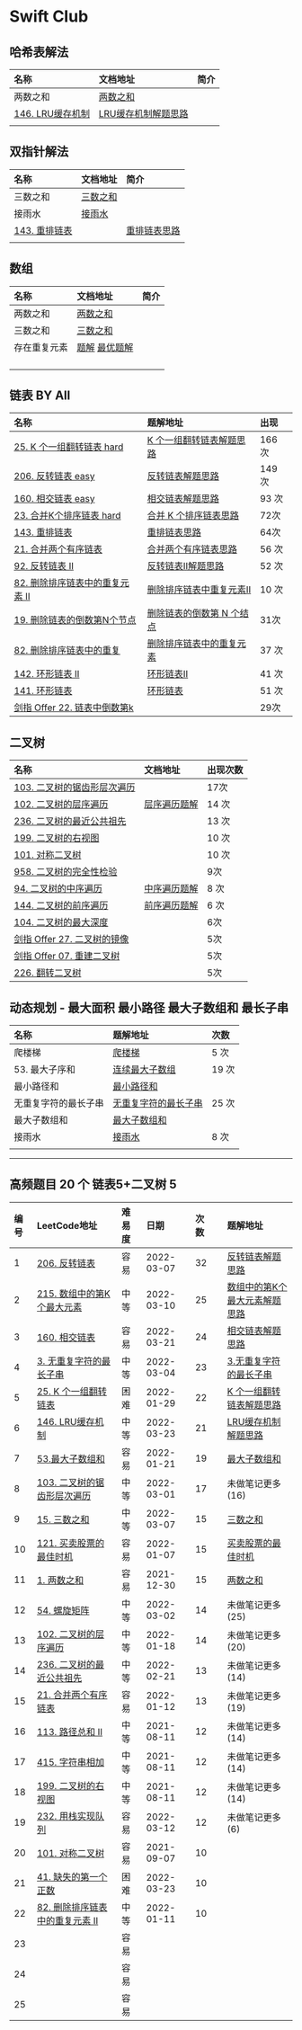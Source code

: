 # Swift Club


## 哈希表解法
| 名称 | 文档地址 | 简介 |
| :--- | :------- | :--- |
|  两数之和    |  [两数之和](https://github.com/Mingriweiji-github/LeetCode-Swift/blob/master/%E4%B8%A4%E6%95%B0%E4%B9%8B%E5%92%8C.md)        |      |
| [146. LRU缓存机制](https://leetcode-cn.com/problems/lru-cache) | [LRU缓存机制解题思路](https://github.com/Mingriweiji-github/LeetCode-Swift/blob/master/LRU%20%E7%BC%93%E5%AD%98%E6%9C%BA%E5%88%B6.md) |
|      |          |      |



## 双指针解法
| 名称 | 文档地址 | 简介 |
| :--- | :------- | :--- |
|  三数之和    | [三数之和](https://github.com/Mingriweiji-github/LeetCode-Swift/blob/master/%E4%B8%89%E6%95%B0%E4%B9%8B%E5%92%8C.md)         |      |
|  接雨水    |  [接雨水](https://github.com/Mingriweiji-github/LeetCode-Swift/blob/master/%E6%8E%A5%E9%9B%A8%E6%B0%B4.md)           |      |
|  [143. 重排链表](https://leetcode-cn.com/problems/reorder-list)    |          | [重排链表思路](https://github.com/Mingriweiji-github/LeetCode-Swift/blob/master/%E9%87%8D%E6%8E%92%E9%93%BE%E8%A1%A8.md)       |
|      |          |      |

## 数组
| 名称 | 文档地址 | 简介 |
| :--- | :------- | :--- |
|  两数之和    |  [两数之和](https://github.com/Mingriweiji-github/LeetCode-Swift/blob/master/%E4%B8%A4%E6%95%B0%E4%B9%8B%E5%92%8C.md)        |      |
|  三数之和    | [三数之和](https://github.com/Mingriweiji-github/LeetCode-Swift/blob/master/%E4%B8%89%E6%95%B0%E4%B9%8B%E5%92%8C.md)         |      |
| 存在重复元素     |  [题解](https://github.com/Mingriweiji-github/LeetCode-Swift/blob/5784019fb8baa670999eb497103218622acc78a2/Algo-Swift/01Array-%E5%AD%98%E5%9C%A8%E9%87%8D%E5%A4%8D%E5%85%83%E7%B4%A0.swift#L31-L47)  [最优题解](https://github.com/Mingriweiji-github/LeetCode-Swift/blob/5784019fb8baa670999eb497103218622acc78a2/Algo-Swift/01Array-%E5%AD%98%E5%9C%A8%E9%87%8D%E5%A4%8D%E5%85%83%E7%B4%A0.swift#L54-L64)      |      |
|      |          |      |
|      |          |      |
|      |          |      |
|      |          |      |


## 链表 BY All
| 名称 | 题解地址 | 出现 |
| :--- | :------- | :--- |
|  [25. K 个一组翻转链表 hard](https://leetcode-cn.com/problems/reverse-nodes-in-k-group)   |   [K 个一组翻转链表解题思路](https://github.com/Mingriweiji-github/LeetCode-Swift/blob/master/K%20%E4%B8%AA%E4%B8%80%E7%BB%84%E7%BF%BB%E8%BD%AC%E9%93%BE%E8%A1%A8.md)        |    166 次   |
|  [206. 反转链表 easy](https://leetcode-cn.com/problems/reverse-linked-list)    |   [反转链表解题思路](https://github.com/Mingriweiji-github/LeetCode-Swift/blob/master/%E5%8F%8D%E8%BD%AC%E9%93%BE%E8%A1%A8.md)       |    149 次   |
|  [160. 相交链表 easy](https://leetcode-cn.com/problems/intersection-of-two-linked-lists)    |   [相交链表解题思路](https://github.com/Mingriweiji-github/LeetCode-Swift/blob/master/%E7%9B%B8%E4%BA%A4%E9%93%BE%E8%A1%A8.md)       |   93 次    |
| [23. 合并K个排序链表 hard](https://leetcode-cn.com/problems/merge-k-sorted-lists) | [合并 K 个排序链表思路](https://github.com/Mingriweiji-github/LeetCode-Swift/blob/master/%E5%90%88%E5%B9%B6%20K%20%E4%B8%AA%E5%8D%87%E5%BA%8F%E9%93%BE%E8%A1%A8.md)  | 72次 |
| [143. 重排链表](https://leetcode-cn.com/problems/reorder-list) | [重排链表思路](https://github.com/Mingriweiji-github/LeetCode-Swift/blob/master/%E9%87%8D%E6%8E%92%E9%93%BE%E8%A1%A8.md)  | 64次 |
|  [21. 合并两个有序链表](https://leetcode-cn.com/problems/merge-two-sorted-lists)   |   [合并两个有序链表思路](https://github.com/Mingriweiji-github/LeetCode-Swift/blob/master/%E5%90%88%E5%B9%B6%E4%B8%A4%E4%B8%AA%E6%9C%89%E5%BA%8F%E9%93%BE%E8%A1%A8.md)       |    56 次   |
|  [92. 反转链表 II]()    |   [反转链表II解题思路]()       |    52 次   |
|  [82. 删除排序链表中的重复元素 II](https://leetcode-cn.com/problems/remove-duplicates-from-sorted-list-ii)    | [删除排序链表中重复元素II](https://github.com/Mingriweiji-github/LeetCode-Swift/blob/master/%E5%88%A0%E9%99%A4%E6%8E%92%E5%BA%8F%E9%93%BE%E8%A1%A8%E4%B8%AD%E9%87%8D%E5%A4%8D%E5%85%83%E7%B4%A0II.md) |   10 次    |
|  [19. 删除链表的倒数第N个节点](https://leetcode-cn.com/problems/remove-nth-node-from-end-of-list)    | [删除链表的倒数第 N 个结点](https://github.com/Mingriweiji-github/LeetCode-Swift/blob/master/%E5%88%A0%E9%99%A4%E9%93%BE%E8%A1%A8%E7%9A%84%E5%80%92%E6%95%B0%E7%AC%AC%20N%20%E4%B8%AA%E8%8A%82%E7%82%B9.md) |   31次   |
| [82. 删除排序链表中的重复](https://leetcode.cn/problems/remove-duplicates-from-sorted-list/) | [删除排序链表中的重复元素](https://github.com/Mingriweiji-github/LeetCode-Swift/blob/master/%E5%88%A0%E9%99%A4%E6%8E%92%E5%BA%8F%E9%93%BE%E8%A1%A8%E4%B8%AD%E7%9A%84%E9%87%8D%E5%A4%8D%E5%85%83%E7%B4%A0.md) |    37 次  |
|  [142. 环形链表 II](https://leetcode-cn.com/problems/linked-list-cycle-ii)     |   [环形链表II](https://github.com/Mingriweiji-github/LeetCode-Swift/blob/master/%E7%8E%AF%E5%BD%A2%E9%93%BE%E8%A1%A8II.md)       |   41 次   |
|  [141. 环形链表](https://leetcode-cn.com/problems/linked-list-cycle)    |  [环形链表](https://github.com/Mingriweiji-github/LeetCode-Swift/blob/master/%E7%8E%AF%E5%BD%A2%E9%93%BE%E8%A1%A8.md)        |   51 次   |
|  [剑指 Offer 22. 链表中倒数第k](https://leetcode-cn.com/problems/lian-biao-zhong-dao-shu-di-kge-jie-dian-lcof)    |          |   29次   |

## 二叉树
| 名称 | 文档地址 | 出现次数 |
| :--- | :------- | :--- |
| [103. 二叉树的锯齿形层次遍历](https://leetcode-cn.com/problems/binary-tree-zigzag-level-order-traversal)     |          |  17次    |
| [102. 二叉树的层序遍历](https://leetcode-cn.com/problems/binary-tree-level-order-traversal)    | [层序遍历题解](https://github.com/Mingriweiji-github/LeetCode-Swift/blob/master/%E4%BA%8C%E5%8F%89%E6%A0%91%E7%9A%84%E5%B1%82%E5%BA%8F%E9%81%8D%E5%8E%86.md) |  14 次    |
| [236. 二叉树的最近公共祖先](https://leetcode-cn.com/problems/lowest-common-ancestor-of-a-binary-tree)    |          |   13 次   |
| [199. 二叉树的右视图](https://leetcode.cn/problems/binary-tree-right-side-view/)    |          |   10 次   |
| [101. 对称二叉树](https://leetcode-cn.com/problems/symmetric-tree)    |          |  10 次    |
| [958. 二叉树的完全性检验](https://leetcode-cn.com/problems/check-completeness-of-a-binary-tree)     |          |  9次    |
| [94. 二叉树的中序遍历](https://leetcode.cn/problems/binary-tree-inorder-traversal/)     | [中序遍历题解](https://github.com/Mingriweiji-github/LeetCode-Swift/blob/master/%E4%BA%8C%E5%8F%89%E6%A0%91%E7%9A%84%E4%B8%AD%E5%BA%8F%E9%81%8D%E5%8E%86.md) |   8 次   |
| [144. 二叉树的前序遍历](https://leetcode-cn.com/problems/binary-tree-preorder-traversal)    | [前序遍历题解](https://github.com/Mingriweiji-github/LeetCode-Swift/blob/master/%E4%BA%8C%E5%8F%89%E6%A0%91%E7%9A%84%E5%89%8D%E5%BA%8F%E9%81%8D%E5%8E%86.md) |    6 次   |
|  [104. 二叉树的最大深度](https://leetcode-cn.com/problems/maximum-depth-of-binary-tree)    |          |  6次    |
|  [剑指 Offer 27. 二叉树的镜像](https://leetcode-cn.com/problems/er-cha-shu-de-jing-xiang-lcof)     |          |   5次   |
|  [剑指 Offer 07. 重建二叉树](https://leetcode-cn.com/problems/zhong-jian-er-cha-shu-lcof)    |          |  5次    |
|  [226. 翻转二叉树](https://leetcode-cn.com/problems/invert-binary-tree)    |          |    5次  |

## 动态规划 - 最大面积 最小路径 最大子数组和 最长子串
| 名称 | 题解地址 | 次数 |
| :--- | :------- | :--- |
| 爬楼梯 | [爬楼梯](https://github.com/Mingriweiji-github/LeetCode-Swift/blob/master/DP1%20%E7%88%AC%E6%A5%BC%E6%A2%AF.md) |    5 次   |
| 53. 最大子序和 | [连续最大子数组](https://github.com/Mingriweiji-github/LeetCode-Swift/blob/master/DP2-%E8%BF%9E%E7%BB%AD%E6%9C%80%E5%A4%A7%E5%AD%90%E6%95%B0%E7%BB%84.md) |  19 次    |
| 最小路径和     |  [最小路径和](https://github.com/Mingriweiji-github/LeetCode-Swift/blob/master/DP3-%E6%9C%80%E5%B0%8F%E8%B7%AF%E5%BE%84%E5%92%8C.md)  |      |
| 无重复字符的最长子串 | [无重复字符的最长子串](https://github.com/Mingriweiji-github/LeetCode-Swift/blob/master/DP4-%E6%97%A0%E9%87%8D%E5%A4%8D%E5%AD%97%E7%AC%A6%E7%9A%84%E6%9C%80%E9%95%BF%E5%AD%90%E4%B8%B2.md) |   25 次   |
|  最大子数组和    |  [最大子数组和](https://github.com/Mingriweiji-github/LeetCode-Swift/blob/master/DP5-%E6%9C%80%E5%A4%A7%E5%AD%90%E6%95%B0%E7%BB%84%E5%92%8C.md)        |      |
|  接雨水    | [接雨水](https://github.com/Mingriweiji-github/LeetCode-Swift/blob/master/%E6%8E%A5%E9%9B%A8%E6%B0%B4.md)          |   8 次   |
|      |          |      |



---
## 高频题目 20 个 链表5+二叉树 5
|  编号  | LeetCode地址 | 难易度 | 日期 | 次数   |      |      题解地址            |
| :--- | :------- | :--- | :--- | :--- | :--- | :--- |
| 1    | [206. 反转链表](https://leetcode-cn.com/problems/reverse-linked-list) | 容易 | 2022-03-07 | 32   |      | [反转链表解题思路](https://github.com/Mingriweiji-github/LeetCode-Swift/blob/master/%E5%8F%8D%E8%BD%AC%E9%93%BE%E8%A1%A8.md) |
| 2    | [215. 数组中的第K个最大元素](https://leetcode-cn.com/problems/kth-largest-element-in-an-array) | 中等 | 2022-03-10 | 25   |      | [数组中的第K个最大元素解题思路](https://github.com/Mingriweiji-github/LeetCode-Swift/blob/master/%E6%95%B0%E7%BB%84%E4%B8%AD%E7%AC%AC%20K%20%E4%B8%AA%E6%9C%80%E5%A4%A7%E5%85%83%E7%B4%A0.md) |
| 3    | [160. 相交链表](https://leetcode-cn.com/problems/intersection-of-two-linked-lists) | 容易 | 2022-03-21 | 24   |      | [相交链表解题思路](https://github.com/Mingriweiji-github/LeetCode-Swift/blob/master/%E6%95%B0%E7%BB%84%E4%B8%AD%E7%AC%AC%20K%20%E4%B8%AA%E6%9C%80%E5%A4%A7%E5%85%83%E7%B4%A0.md) |
| 4    | [3. 无重复字符的最长子串](https://leetcode-cn.com/problems/longest-substring-without-repeating-characters) | 中等 | 2022-03-04 | 23   |      | [3.无重复字符的最长子串](https://github.com/Mingriweiji-github/LeetCode-Swift/blob/master/DP4-%E6%97%A0%E9%87%8D%E5%A4%8D%E5%AD%97%E7%AC%A6%E7%9A%84%E6%9C%80%E9%95%BF%E5%AD%90%E4%B8%B2.md) |
| 5    | [25. K 个一组翻转链表](https://leetcode-cn.com/problems/reverse-nodes-in-k-group) | 困难 | 2022-01-29 | 22   |      | [K 个一组翻转链表解题思路](https://github.com/Mingriweiji-github/LeetCode-Swift/blob/master/K%20%E4%B8%AA%E4%B8%80%E7%BB%84%E7%BF%BB%E8%BD%AC%E9%93%BE%E8%A1%A8.md) |
| 6    | [146. LRU缓存机制](https://leetcode-cn.com/problems/lru-cache) | 中等 | 2022-03-23 | 21   |      | [LRU缓存机制解题思路](https://github.com/Mingriweiji-github/LeetCode-Swift/blob/master/LRU%20%E7%BC%93%E5%AD%98%E6%9C%BA%E5%88%B6.md) |
| 7    | [53.最大子数组和](https://leetcode-cn.com/problems/maximum-subarray) | 容易 | 2022-01-21 | 19   |      | [最大子数组和](https://github.com/Mingriweiji-github/LeetCode-Swift/blob/master/DP5-%E6%9C%80%E5%A4%A7%E5%AD%90%E6%95%B0%E7%BB%84%E5%92%8C.md) |
| 8    | [103. 二叉树的锯齿形层次遍历](https://leetcode-cn.com/problems/binary-tree-zigzag-level-order-traversal) | 中等 | 2022-03-01 | 17   |      | 未做笔记更多(16) |
| 9    | [15. 三数之和](https://leetcode-cn.com/problems/3sum)        | 中等 | 2022-03-07 | 15   |      | [三数之和](https://github.com/Mingriweiji-github/LeetCode-Swift/blob/master/%E4%B8%89%E6%95%B0%E4%B9%8B%E5%92%8C.md) |
| 10   | [121. 买卖股票的最佳时机](https://leetcode-cn.com/problems/best-time-to-buy-and-sell-stock) | 容易 | 2022-01-07 | 15   |      | [买卖股票的最佳时机](https://github.com/Mingriweiji-github/LeetCode-Swift/blob/master/%E4%B9%B0%E5%8D%96%E8%82%A1%E7%A5%A8%E7%9A%84%E6%9C%80%E4%BD%B3%E6%97%B6%E6%9C%BA.md) |
| 11   | [1. 两数之和](https://leetcode-cn.com/problems/two-sum)      | 容易 | 2021-12-30 | 15   |      | [两数之和](https://github.com/Mingriweiji-github/LeetCode-Swift/blob/master/%E4%B8%A4%E6%95%B0%E4%B9%8B%E5%92%8C.md)  |
| 12   | [54. 螺旋矩阵](https://leetcode-cn.com/problems/spiral-matrix) | 中等 | 2022-03-02 | 14   |      | 未做笔记更多(25) |
| 13   | [102. 二叉树的层序遍历](https://leetcode-cn.com/problems/binary-tree-level-order-traversal) | 中等 | 2022-01-18 | 14   |      | 未做笔记更多(20) |
| 14   | [236. 二叉树的最近公共祖先](https://leetcode-cn.com/problems/lowest-common-ancestor-of-a-binary-tree) | 中等 | 2022-02-21 | 13   |      | 未做笔记更多(14) |
| 15   | [21. 合并两个有序链表](https://leetcode-cn.com/problems/merge-two-sorted-lists) | 容易 | 2022-01-12 | 13   |      | 未做笔记更多(19) |
| 16   | [113. 路径总和 II](https://leetcode-cn.com/problems/path-sum-ii) | 中等 | 2021-08-11 | 12   |      | 未做笔记更多(14) |
| 17   | [415. 字符串相加](https://leetcode.cn/problems/add-strings/) | 中等 | 2021-08-11 | 12   |      | 未做笔记更多(14) |
| 18   | [199. 二叉树的右视图](https://leetcode.cn/problems/binary-tree-right-side-view/) | 中等 | 2021-08-11 | 12 |  | 未做笔记更多(14) |
| 19   | [232. 用栈实现队列](https://leetcode-cn.com/problems/implement-queue-using-stacks) | 容易 | 2022-03-12 | 12   |      | 未做笔记更多(6)  |
| 20   | [101. 对称二叉树](https://leetcode-cn.com/problems/symmetric-tree) | 容易 | 2021-09-07 | 10   |      |                  |
|  21  | [41. 缺失的第一个正数](https://leetcode-cn.com/problems/first-missing-positive) | 困难  | 2022-03-23 |  10  |      |                  |
|  22  | [82. 删除排序链表中的重复元素 II](https://leetcode-cn.com/problems/remove-duplicates-from-sorted-list-ii) | 中等 | 2022-01-11 | 10 |      |                  |
|  23  |  | 容易 |  |    |      |                  |
|  24  |  | 容易 |  |    |      |                  |
|  25  |  | 容易 |  |    |      |                  |



